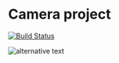 Camera project 
======
[![Build Status](https://travis-ci.com/dsperry-ape09/Camera.svg?branch=master)](https://travis-ci.com/dsperry-ape09/Camera)

![alternative text](http://www.plantuml.com/plantuml/proxy?cache=no&src=https://raw.githubusercontent.com/dsperry-ape09/Camera/master/CameraSequence.puml)
